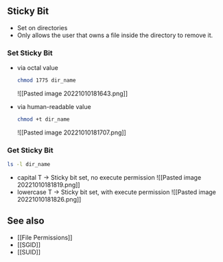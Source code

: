 ## Sticky Bit

- Set on directories
- Only allows the user that owns a file inside the directory to remove it.

### Set Sticky Bit

- via octal value
  ```bash
  chmod 1775 dir_name
  ```
  ![[Pasted image 20221010181643.png]]

- via human-readable value
  ```bash
  chmod +t dir_name
  ```
  ![[Pasted image 20221010181707.png]]

### Get Sticky Bit

```bash
ls -l dir_name
```

- capital T -> Sticky bit set, no execute permission
  ![[Pasted image 20221010181819.png]]
- lowercase T -> Sticky bit set, with execute permission
  ![[Pasted image 20221010181826.png]]

## See also

- [[File Permissions]]
- [[SGID]]
- [[SUID]]
